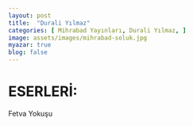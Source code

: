 ```yaml
---
layout: post
title:  "Durali Yılmaz"
categories: [ Mihrabad Yayınları, Durali Yılmaz, ]
image: assets/images/mihrabad-soluk.jpg
myazar: true
blog: false
---
```


# ESERLERİ:

Fetva Yokuşu